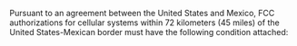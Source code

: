 Pursuant to an agreement between the United States and Mexico, FCC authorizations for cellular systems within 72 kilometers (45 miles) of the United States-Mexican border must have the following condition attached:
                      

